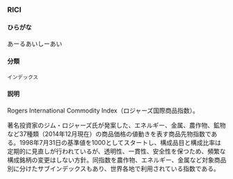 <div style="display:none;">

## [あ行](securities-terms?id=あ行)
## [か行](securities-terms?id=か行)
## [さ行](securities-terms?id=さ行)
## [た行](securities-terms?id=た行)
## [な行](securities-terms?id=な行)
## [は行](securities-terms?id=は行)
## [ま行](securities-terms?id=ま行)
## [や行](securities-terms?id=や行)
## [ら行](securities-terms?id=ら行)
## [わ行](securities-terms?id=わ行)
## [英数字・記号](securities-terms?id=英数字・記号)

</div>

### RICI

#### ひらがな

あーるあいしーあい

#### 分類

`インデックス`

#### 説明

Rogers International Commodity Index（ロジャーズ国際商品指数）。
 
著名投資家のジム・ロジャーズ氏が発案した、エネルギー、金属、農作物、鉱物など37種類（2014年12月現在）の商品価格の値動きを表す商品先物指数である。1998年7月31日の基準値を1000としてスタートし、構成品目と構成比率は定期的に見直しが行われているが、透明性、一貫性、安全性を保つため、頻繁な構成銘柄の変更はしない方針。同指数を農作物、エネルギー、金属など対象商品別に分けたサブインデックスもあり、世界各地で利用されている指数である。

